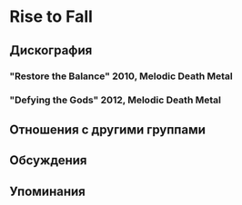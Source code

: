 # Rise to Fall



## Дискография

### "Restore the Balance" 2010, Melodic Death Metal



### "Defying the Gods" 2012, Melodic Death Metal




## Отношения с другими группами


## Обсуждения


## Упоминания

